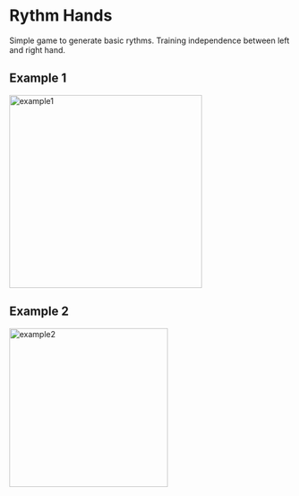 # Rythm Hands
Simple game to generate basic rythms. Training independence between left and right hand.

## Example 1
<img width="344" alt="example1" src="https://github.com/LutzGue/rythmhands/assets/12278760/87ba6cd1-8a1e-42cc-9b47-66ec25ba00ac">

## Example 2
<img width="283" alt="example2" src="https://github.com/LutzGue/rythmhands/assets/12278760/14106aad-5c7f-4c31-8c7d-5436f0127c19">
